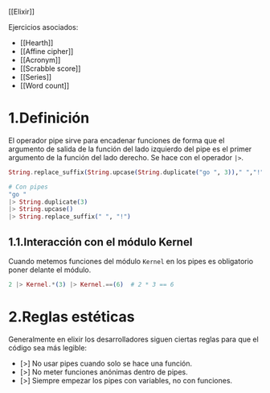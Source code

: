 [[Elixir]]

Ejercicios asociados:
+ [[Hearth]]
+ [[Affine cipher]]
+ [[Acronym]]
+ [[Scrabble score]]
+ [[Series]]
+ [[Word count]]

# 1.Definición
El operador pipe sirve para encadenar funciones de forma que el argumento de salida de la función del lado izquierdo del pipe es el primer argumento de la función del lado derecho. Se hace con el operador `|>`.

```elixir
String.replace_suffix(String.upcase(String.duplicate("go ", 3))," ","!")

# Con pipes
"go "
|> String.duplicate(3)
|> String.upcase()
|> String.replace_suffix(" ", "!")
```

## 1.1.Interacción con el módulo Kernel
Cuando metemos funciones del módulo `Kernel` en los pipes es obligatorio poner delante el módulo.

```elixir
2 |> Kernel.*(3) |> Kernel.==(6)  # 2 * 3 == 6
```

# 2.Reglas estéticas
Generalmente en elixir los desarrolladores siguen ciertas reglas para que el código sea más legible:
+ [>] No usar pipes cuando solo se hace una función.
+ [>] No meter funciones anónimas dentro de pipes.
+ [>] Siempre empezar los pipes con variables, no con funciones. 